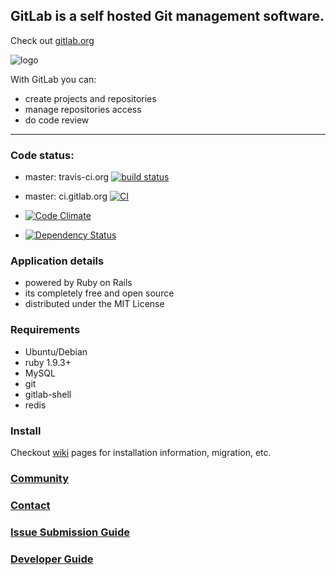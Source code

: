 ## GitLab is a self hosted Git management software. 

Check out [gitlab.org](http://gitlab.org)

![logo](https://raw.github.com/gitlabhq/gitlabhq/master/public/gitlab_logo.png)

With GitLab you can:
 * create projects and repositories
 * manage repositories access
 * do code review

- - -

### Code status:

* master: travis-ci.org 
  [![build status](https://secure.travis-ci.org/gitlabhq/gitlabhq.png)](https://travis-ci.org/gitlabhq/gitlabhq)

* master: ci.gitlab.org 
  [![CI](http://ci.gitlab.org/projects/1/status?ref=master)](http://ci.gitlab.org/projects/1?ref=master)

* [![Code Climate](https://codeclimate.com/badge.png)](https://codeclimate.com/github/gitlabhq/gitlabhq)
* [![Dependency Status](https://gemnasium.com/gitlabhq/gitlabhq.png)](https://gemnasium.com/gitlabhq/gitlabhq)

### Application details

* powered by Ruby on Rails
* its completely free and open source
* distributed under the MIT License

### Requirements

* Ubuntu/Debian
* ruby 1.9.3+
* MySQL
* git
* gitlab-shell
* redis

### Install

Checkout [wiki](https://github.com/gitlabhq/gitlabhq/wiki) pages for installation information, migration, etc.

### [Community](http://gitlab.org/community/)

### [Contact](http://gitlab.org/contact/)

### [Issue Submission Guide](https://github.com/gitlabhq/gitlabhq/wiki/Issue-Submission-Guide)

### [Developer Guide](https://github.com/gitlabhq/gitlabhq/wiki/Developer-Guide)

